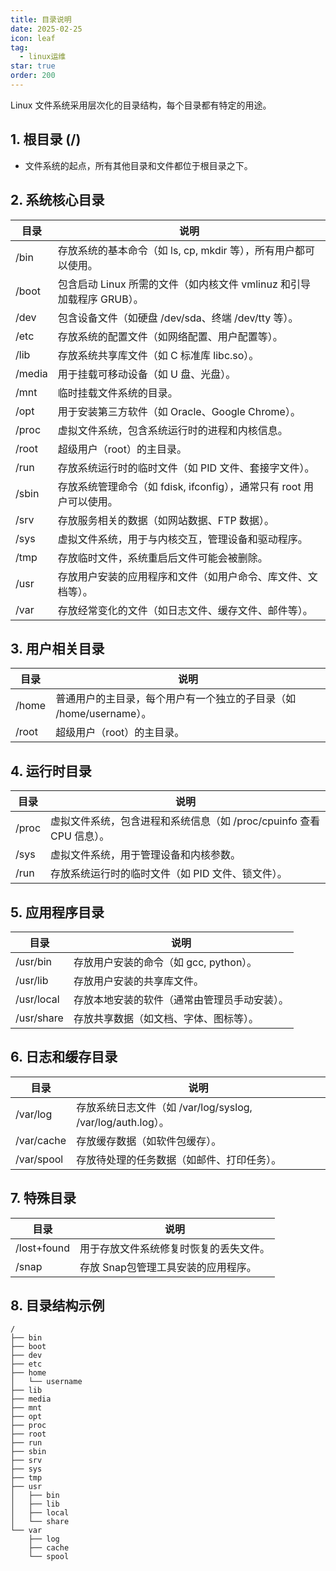 ```yaml
---
title: 目录说明
date: 2025-02-25
icon: leaf
tag:
  - linux运维
star: true
order: 200
---
```


Linux 文件系统采用层次化的目录结构，每个目录都有特定的用途。

<!-- more -->

## 1. 根目录 (/)
- 文件系统的起点，所有其他目录和文件都位于根目录之下。

## 2. 系统核心目录
目录	| 说明
-- | --
/bin	| 存放系统的基本命令（如 ls, cp, mkdir 等），所有用户都可以使用。
/boot	| 包含启动 Linux 所需的文件（如内核文件 vmlinuz 和引导加载程序 GRUB）。
/dev	| 包含设备文件（如硬盘 /dev/sda、终端 /dev/tty 等）。
/etc	| 存放系统的配置文件（如网络配置、用户配置等）。
/lib	| 存放系统共享库文件（如 C 标准库 libc.so）。
/media	| 用于挂载可移动设备（如 U 盘、光盘）。
/mnt	| 临时挂载文件系统的目录。
/opt	| 用于安装第三方软件（如 Oracle、Google Chrome）。
/proc	| 虚拟文件系统，包含系统运行时的进程和内核信息。
/root	| 超级用户（root）的主目录。
/run	| 存放系统运行时的临时文件（如 PID 文件、套接字文件）。
/sbin	| 存放系统管理命令（如 fdisk, ifconfig），通常只有 root 用户可以使用。
/srv	| 存放服务相关的数据（如网站数据、FTP 数据）。
/sys	| 虚拟文件系统，用于与内核交互，管理设备和驱动程序。
/tmp	| 存放临时文件，系统重启后文件可能会被删除。
/usr	| 存放用户安装的应用程序和文件（如用户命令、库文件、文档等）。
/var	| 存放经常变化的文件（如日志文件、缓存文件、邮件等）。

## 3. 用户相关目录
目录	| 说明
-- | --
/home	| 普通用户的主目录，每个用户有一个独立的子目录（如 /home/username）。
/root	| 超级用户（root）的主目录。

## 4. 运行时目录
目录	| 说明
-- | --
/proc	| 虚拟文件系统，包含进程和系统信息（如 /proc/cpuinfo 查看 CPU 信息）。
/sys	| 虚拟文件系统，用于管理设备和内核参数。
/run	| 存放系统运行时的临时文件（如 PID 文件、锁文件）。

## 5. 应用程序目录
目录	| 说明
-- | --
/usr/bin	| 存放用户安装的命令（如 gcc, python）。
/usr/lib	| 存放用户安装的共享库文件。
/usr/local	| 存放本地安装的软件（通常由管理员手动安装）。
/usr/share	| 存放共享数据（如文档、字体、图标等）。

## 6. 日志和缓存目录
目录	| 说明
-- | --
/var/log	| 存放系统日志文件（如 /var/log/syslog, /var/log/auth.log）。
/var/cache	| 存放缓存数据（如软件包缓存）。
/var/spool	| 存放待处理的任务数据（如邮件、打印任务）。

## 7. 特殊目录
目录	| 说明
-- | --
/lost+found	| 用于存放文件系统修复时恢复的丢失文件。
/snap	| 存放 Snap包管理工具安装的应用程序。

## 8. 目录结构示例
```
/
├── bin
├── boot
├── dev
├── etc
├── home
│   └── username
├── lib
├── media
├── mnt
├── opt
├── proc
├── root
├── run
├── sbin
├── srv
├── sys
├── tmp
├── usr
│   ├── bin
│   ├── lib
│   ├── local
│   └── share
└── var
    ├── log
    ├── cache
    └── spool
```